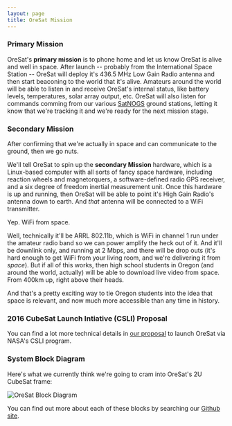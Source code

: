 ```yaml
---
layout: page
title: OreSat Mission 
---
```


### Primary Mission

OreSat's **primary mission** is to phone home and let us know OreSat is alive and well in space. After launch -- probably from the International Space Station -- OreSat will deploy it's 436.5 MHz Low Gain Radio antenna and then start beaconing to the world that it's alive. Amateurs around the world will be able to listen in and receive OreSat's internal status, like battery levels, temperatures, solar array output, etc. OreSat will also listen for commands comming from our various [SatNOGS](http://satnogs.org/) ground stations, letting it know that we're tracking it and we're ready for the next mission stage.

### Secondary Mission

After confirming that we're actually in space and can communicate to the ground, then we go nuts.

We'll tell OreSat to spin up the **secondary Mission** hardware, which is a Linux-based computer with all sorts of fancy space hardware, including reaction wheels and magnetorquers, a software-defined radio GPS receiver, and a six degree of freedom inertial measurement unit. Once this hardware is up and running, then OreSat will be able to point it's High Gain Radio's antenna down to earth. And *that* antenna will be connected to a WiFi transmitter. 

Yep. WiFi from space. 

Well, technically it'll be ARRL 802.11b, which is WiFi in channel 1 run under the amateur radio band so we can power amplify the heck out of it. And it'll be downlink only, and running at 2 Mbps, and there will be drop outs (it's hard enough to get WiFi from your living room, and we're delivering it from *space*). But if all of this works, then high school students in Oregon (and around the world, actually) will be able to download live video from space. From 400km up, right above their heads.

And that's a pretty exciting way to tie Oregon students into the idea that space is relevant, and now much more accessible than any time in history.

### 2016 CubeSat Launch Intiative (CSLI) Proposal

You can find a lot more technical details in [our proposal](mission/oresat-2016-csli-application-r6-PUBLIC.pdf) to launch OreSat via NASA's CSLI program.

### System Block Diagram

Here's what we currently think we're going to cram into OreSat's 2U CubeSat frame:

![OreSat Block Diagram](oresat-block-diagram.png)

You can find out more about each of these blocks by searching our [Github site](http://github.com/oresat).

